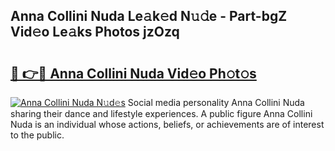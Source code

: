 ## Anna Collini Nuda Le𝚊k𝚎d N𝚞𝚍e - Part-bgZ Vid𝚎o Le𝚊ks Photos jzOzq

# <h2><a href="http://fbba7d.evod.top/?m=Anna+Collini+Nuda">🔗 👉🔴 Anna Collini Nuda Vid𝚎o Ph𝚘t𝚘s</a></h2>

[![Anna Collini Nuda N𝚞d𝚎s](https://i.imgur.com/8V9OHl7.gif)](http://fbba7d.evod.top/?m=Anna+Collini+Nuda)
Social media personality Anna Collini Nuda sharing their dance and lifestyle experiences. A public figure Anna Collini Nuda is an individual whose actions, beliefs, or achievements are of interest to the public. 
